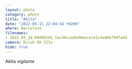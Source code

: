 ```yaml
---
layout: photo
category: photo
title: "Akita"
date: "2022-05-11 22:04:34 +0200"
where: Barcelona
filenames: 
- 2022_05_10_R0000185_5ac40caad5d9eecec41c4a966799fad4
camera: Ricoh GR IIIx
hide: true
---
```


Akita vigilante
